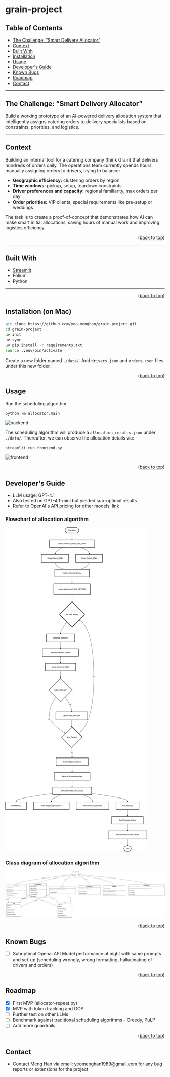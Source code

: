 # grain-project

<a id="readme-top"></a>

## Table of Contents
- [The Challenge: “Smart Delivery Allocator”](#the-challenge-smart-delivery-allocator)
- [Context](#context)
- [Built With](#built-with)
- [Installation](#installation)
- [Usage](#usage)
- [Developer's Guide](#developers-guide)
- [Known Bugs](#known-bugs)
- [Roadmap](#roadmap)
- [Contact](#contact)

---

## The Challenge: “Smart Delivery Allocator”

Build a working prototype of an AI-powered delivery allocation system that intelligently assigns catering orders to delivery specialists based on constraints, priorities, and logistics.

---

## Context

Building an internal tool for a catering company (think Grain) that delivers hundreds of orders daily. The operations team currently spends hours manually assigning orders to drivers, trying to balance:

- **Geographic efficiency:** clustering orders by region
- **Time windows:** pickup, setup, teardown constraints
- **Driver preferences and capacity:** regional familiarity, max orders per day
- **Order priorities:** VIP clients, special requirements like pre-setup or weddings

The task is to create a proof-of-concept that demonstrates how AI can make smart initial allocations, saving hours of manual work and improving logistics efficiency.

<p align="right">(<a href="#readme-top">back to top</a>)</p>

---

## Built With

- [Streamlit](https://streamlit.io/)
- Folium
- Python

---

<p align="right">(<a href="#readme-top">back to top</a>)</p>

## Installation (on Mac)

```bash
git clone https://github.com/yeo-menghan/grain-project.git
cd grain-project
uv init
uv sync
uv pip install -r requirements.txt
source .venv/bin/activate
```

Create a new folder named `./data/`.
Add `drivers.json` and `orders.json` files under this new folder.

<p align="right">(<a href="#readme-top">back to top</a>)</p>

## Usage

Run the scheduling algorithm
```
python -m allocator.main
```
![backend](./images/backend-demo.gif)

The scheduling algorithm will produce a `allocation_results.json` under `./data/`. Thereafter, we can observe the allocation details via:
```
streamlit run frontend.py
```
![frontend](./images/frontend-demo.gif)

<p align="right">(<a href="#readme-top">back to top</a>)</p>

## Developer's Guide

* LLM usage: GPT-4.1
* Also tested on GPT-4.1-mini but yielded sub-optimal results
* Refer to OpenAI's API pricing for other models: [link](https://platform.openai.com/docs/pricing?latest-pricing=standard)

### Flowchart of allocation algorithm
![flowchart](./images/backend-flowchart.drawio.png)

### Class diagram of allocation algorithm

![class-diagram](./images/backend-class.drawio.png)

<p align="right">(<a href="#readme-top">back to top</a>)</p>

## Known Bugs
- [ ] Suboptimal Openai API Model performance at night with same prompts and set-up (scheduling wrongly, wrong formatting, hallucinating of drivers and orders) 

<p align="right">(<a href="#readme-top">back to top</a>)</p>

## Roadmap

- [x] First MVP (allocator-repeat.py)
- [x] MVP with token tracking and OOP
- [ ] Further test on other LLMs
- [ ] Benchmark against traditional scheduling algorithms - Greedy, PuLP
- [ ] Add more guardrails

<p align="right">(<a href="#readme-top">back to top</a>)</p>

## Contact

* Contact Meng Han via email: yeomenghan1989@gmail.com for any bug reports or extensions for the project


